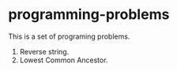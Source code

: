 programming-problems
====================

This is a set of programing problems. 

1. Reverse string.
2. Lowest Common Ancestor. 